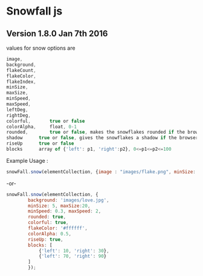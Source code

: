 Snowfall js
======================

Version 1.8.0 Jan 7th 2016
-------------------------

values for snow options are

```JavaScript
image,
background,
flakeCount,
flakeColor,
flakeIndex,
minSize,
maxSize,
minSpeed,
maxSpeed,
leftDeg,
rightDeg,
colorful,		true or false
colorAlpha,		float, 0-1
rounded,		true or false, makes the snowflakes rounded if the browser supports it.
shadow		true or false, gives the snowflakes a shadow if the browser supports it.
riseUp		true or false
blocks		array of {'left': p1, 'right':p2}, 0<=p1<=p2<=100
```

Example Usage :

```JavaScript
snowFall.snow(elementCollection, {image : "images/flake.png", minSize: 10, maxSize:32});
```

-or-

```JavaScript
snowFall.snow(elementCollection, {
        background: 'images/love.jpg',
        minSize: 5, maxSize:20,
        minSpeed: 0.3, maxSpeed: 2,
        rounded: true,
        colorful: true,
        flakeColor: '#ffffff',
        colorAlpha: 0.5,
        riseUp: true,
        blocks: [
            {'left': 10, 'right': 30},
            {'left': 70, 'right': 90}
        ]
        });
```